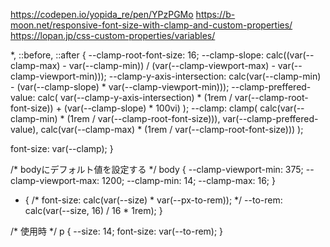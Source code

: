 https://codepen.io/yopida_re/pen/YPzPGMo
https://b-moon.net/responsive-font-size-with-clamp-and-custom-properties/
https://lopan.jp/css-custom-properties/variables/


*,
::before,
::after {
  --clamp-root-font-size: 16;
  --clamp-slope: calc((var(--clamp-max) - var(--clamp-min)) / (var(--clamp-viewport-max) - var(--clamp-viewport-min)));
  --clamp-y-axis-intersection: calc(var(--clamp-min) - (var(--clamp-slope) * var(--clamp-viewport-min)));
  --clamp-preffered-value: calc(
    var(--clamp-y-axis-intersection) * (1rem / var(--clamp-root-font-size)) + (var(--clamp-slope) * 100vi)
  );
  --clamp: clamp(
    calc(var(--clamp-min) * (1rem / var(--clamp-root-font-size))),
    var(--clamp-preffered-value),
    calc(var(--clamp-max) * (1rem / var(--clamp-root-font-size)))
  );

  font-size: var(--clamp);
}

/* bodyにデフォルト値を設定する */
body {
  --clamp-viewport-min: 375;
  --clamp-viewport-max: 1200;
  --clamp-min: 14;
  --clamp-max: 16;
}


* {
   /* font-size: calc(var(--size) * var(--px-to-rem)); */
  --to-rem: calc(var(--size, 16) / 16 * 1rem);
}

/* 使用時 */
p {
  --size: 14;
  font-size: var(--to-rem);
}
